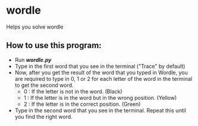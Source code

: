 # wordle
Helps you solve wordle

## How to use this program:
- Run ***wordle.py***
- Type in the first word that you see in the terminal ("Trace" by default)
- Now, after you get the result of the word that you typed in Wordle, you are required to type in 0, 1 or 2 for each letter of the word in the terminal to get the second word.
  - 0 : If the letter is not in the word. (Black)
  - 1 : If the letter is in the word but in the wrong position. (Yellow)
  - 2 : If the letter is in the correct position. (Green)
- Type in the second word that you see in the terminal.
  Repeat this until you find the right word.
